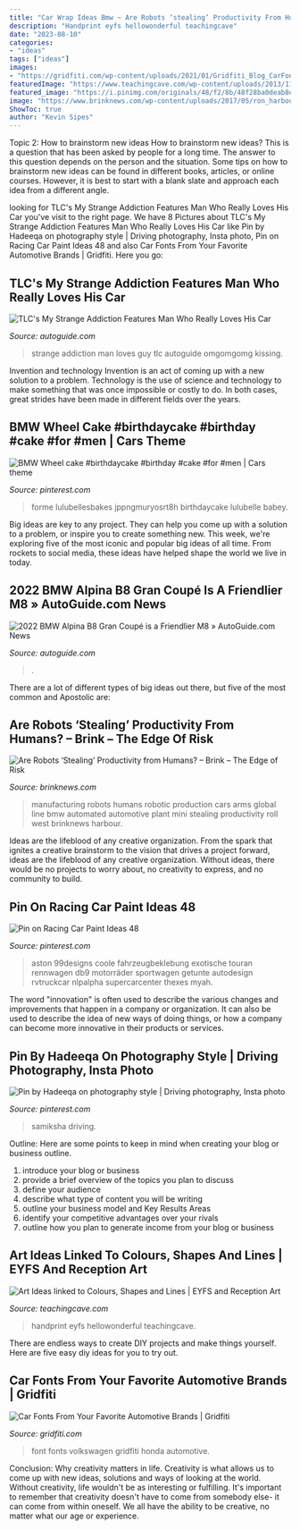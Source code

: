 ```yaml
---
title: "Car Wrap Ideas Bmw ~ Are Robots ‘stealing’ Productivity From Humans? – Brink – The Edge Of Risk"
description: "Handprint eyfs hellowonderful teachingcave"
date: "2023-08-10"
categories:
- "ideas"
tags: ["ideas"]
images:
- "https://gridfiti.com/wp-content/uploads/2021/01/Gridfiti_Blog_CarFonts_Volkswagen.jpg"
featuredImage: "https://www.teachingcave.com/wp-content/uploads/2013/11/Octo-Art.jpg"
featured_image: "https://i.pinimg.com/originals/48/f2/8b/48f28ba0deab8e401129effa590597ad.jpg"
image: "https://www.brinknews.com/wp-content/uploads/2017/05/ron_harbour_int-631893050.jpg"
ShowToc: true
author: "Kevin Sipes"
---
```



Topic 2: How to brainstorm new ideas
How to brainstorm new ideas? This is a question that has been asked by people for a long time. The answer to this question depends on the person and the situation. Some tips on how to brainstorm new ideas can be found in different books, articles, or online courses. However, it is best to start with a blank slate and approach each idea from a different angle.

	

		
looking for TLC&#039;s My Strange Addiction Features Man Who Really Loves His Car you've visit to the right page. We have 8 Pictures about TLC&#039;s My Strange Addiction Features Man Who Really Loves His Car like Pin by Hadeeqa on photography style | Driving photography, Insta photo, Pin on Racing Car Paint Ideas 48 and also Car Fonts From Your Favorite Automotive Brands | Gridfiti. Here you go:
		
    
## TLC&#039;s My Strange Addiction Features Man Who Really Loves His Car

<img loading=lazy src="https://www.autoguide.com/auto-news/wp-content/uploads/2012/02/man-loves-car-my-strange-addiction.jpg" onerror="this.onerror=null;this.src='https://tse3.mm.bing.net/th?id=OIP.2x-z-oSpltv3txQTyVaZNAHaED&amp;pid=15.1';" alt="TLC&#039;s My Strange Addiction Features Man Who Really Loves His Car">

_Source: autoguide.com_

>strange addiction man loves guy tlc autoguide omgomgomg kissing. 

	

Invention and technology
Invention is an act of coming up with a new solution to a problem. Technology is the use of science and technology to make something that was once impossible or costly to do. In both cases, great strides have been made in different fields over the years.

    
## BMW Wheel Cake #birthdaycake #birthday #cake #for #men | Cars Theme

<img loading=lazy src="https://i.pinimg.com/736x/31/6c/86/316c8642ca4d6451440589a37c2a5e3e.jpg" onerror="this.onerror=null;this.src='https://tse4.mm.bing.net/th?id=OIP.WCmTJMBNEdX4U-VPlhGxoAHaKR&amp;pid=15.1';" alt="BMW Wheel cake #birthdaycake #birthday #cake #for #men | Cars theme">

_Source: pinterest.com_

>forme lulubellesbakes jppngmuryosrt8h birthdaycake lulubelle babey. 

	

Big ideas are key to any project. They can help you come up with a solution to a problem, or inspire you to create something new. This week, we're exploring five of the most iconic and popular big ideas of all time. From rockets to social media, these ideas have helped shape the world we live in today.

    
## 2022 BMW Alpina B8 Gran Coupé Is A Friendlier M8 » AutoGuide.com News

<img loading=lazy src="https://www.autoguide.com/blog/wp-content/gallery/2022-bmw-alpina-b8-gran-coupe-2021-03-24/2022-BMW-Alpina-B8-Gran-Coupe-02.jpg" onerror="this.onerror=null;this.src='https://tse1.mm.bing.net/th?id=OIP.PBFxLQAwsN48Oqe9o2ijEgHaE8&amp;pid=15.1';" alt="2022 BMW Alpina B8 Gran Coupé is a Friendlier M8 » AutoGuide.com News">

_Source: autoguide.com_

>. 

	

There are a lot of different types of big ideas out there, but five of the most common and Apostolic are: 

    
## Are Robots ‘Stealing’ Productivity From Humans? – Brink – The Edge Of Risk

<img loading=lazy src="https://www.brinknews.com/wp-content/uploads/2017/05/ron_harbour_int-631893050.jpg" onerror="this.onerror=null;this.src='https://tse2.mm.bing.net/th?id=OIP.DAMboMvrBSetiGKyvIlikwHaEa&amp;pid=15.1';" alt="Are Robots ‘Stealing’ Productivity from Humans? – Brink – The Edge of Risk">

_Source: brinknews.com_

>manufacturing robots humans robotic production cars arms global line bmw automated automotive plant mini stealing productivity roll west brinknews harbour. 

	

Ideas are the lifeblood of any creative organization. From the spark that ignites a creative brainstorm to the vision that drives a project forward, ideas are the lifeblood of any creative organization. Without ideas, there would be no projects to worry about, no creativity to express, and no community to build.

    
## Pin On Racing Car Paint Ideas 48

<img loading=lazy src="https://i.pinimg.com/736x/7c/19/03/7c1903a4a018e76c8a02a87e05c4f479.jpg" onerror="this.onerror=null;this.src='https://tse1.mm.bing.net/th?id=OIP.F6I0zqTDPyBBqQSMQ_vMoAHaL1&amp;pid=15.1';" alt="Pin on Racing Car Paint Ideas 48">

_Source: pinterest.com_

>aston 99designs coole fahrzeugbeklebung exotische touran rennwagen db9 motorräder sportwagen getunte autodesign rvtruckcar nlpalpha supercarcenter thexes myah. 

	

The word "innovation" is often used to describe the various changes and improvements that happen in a company or organization. It can also be used to describe the idea of new ways of doing things, or how a company can become more innovative in their products or services.

    
## Pin By Hadeeqa On Photography Style | Driving Photography, Insta Photo

<img loading=lazy src="https://i.pinimg.com/originals/48/f2/8b/48f28ba0deab8e401129effa590597ad.jpg" onerror="this.onerror=null;this.src='https://tse3.mm.bing.net/th?id=OIP.dT_iFb95KTHSvl7NSES8kgHaNK&amp;pid=15.1';" alt="Pin by Hadeeqa on photography style | Driving photography, Insta photo">

_Source: pinterest.com_

>samiksha driving. 

	

Outline: Here are some points to keep in mind when creating your blog or business outline.
1. introduce your blog or business 
2. provide a brief overview of the topics you plan to discuss 
3. define your audience 
4. describe what type of content you will be writing 
5. outline your business model and Key Results Areas 
6. identify your competitive advantages over your rivals 
7. outline how you plan to generate income from your blog or business  
    
## Art Ideas Linked To Colours, Shapes And Lines | EYFS And Reception Art

<img loading=lazy src="https://www.teachingcave.com/wp-content/uploads/2013/11/Octo-Art.jpg" onerror="this.onerror=null;this.src='https://tse4.mm.bing.net/th?id=OIP.-NrEt0N0rsY4hADA6u5tmQHaFh&amp;pid=15.1';" alt="Art Ideas linked to Colours, Shapes and Lines | EYFS and Reception Art">

_Source: teachingcave.com_

>handprint eyfs hellowonderful teachingcave. 

	

There are endless ways to create DIY projects and make things yourself. Here are five easy diy ideas for you to try out.

    
## Car Fonts From Your Favorite Automotive Brands | Gridfiti

<img loading=lazy src="https://gridfiti.com/wp-content/uploads/2021/01/Gridfiti_Blog_CarFonts_Volkswagen.jpg" onerror="this.onerror=null;this.src='https://tse4.mm.bing.net/th?id=OIP.9dQxbV3ft-4HjaZ6NzpPmgHaEK&amp;pid=15.1';" alt="Car Fonts From Your Favorite Automotive Brands | Gridfiti">

_Source: gridfiti.com_

>font fonts volkswagen gridfiti honda automotive. 

	

Conclusion: Why creativity matters in life.
Creativity is what allows us to come up with new ideas, solutions and ways of looking at the world. Without creativity, life wouldn't be as interesting or fulfilling. It's important to remember that creativity doesn't have to come from somebody else- it can come from within oneself. We all have the ability to be creative, no matter what our age or experience.

